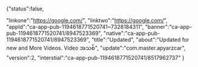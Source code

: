 {"status":false,

"linkone":"https://google.com/",
"linktwo":"https://google.com/",
"appId":"ca-app-pub-1194618771520741~7328184311",
"banner":"ca-app-pub-1194618771520741/8947523369",
"native":"ca-app-pub-1194618771520741/8947523369",
"title":"Updated",
"about":"Updated for new and More Videos.
Video အသစ်",
"update":"com.master.apyarzcar",
"version":2,
"interstial":"ca-app-pub-1194618771520741/8517962737"
}
